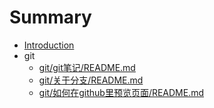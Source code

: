 # Summary

* [Introduction](README.md)
* git
  * [git/git笔记/README.md](git/git笔记/README.md)
  * [git/关于分支/README.md](git/关于分支/README.md)
  * [git/如何在github里预览页面/README.md](git/如何在github里预览页面/README.md)



